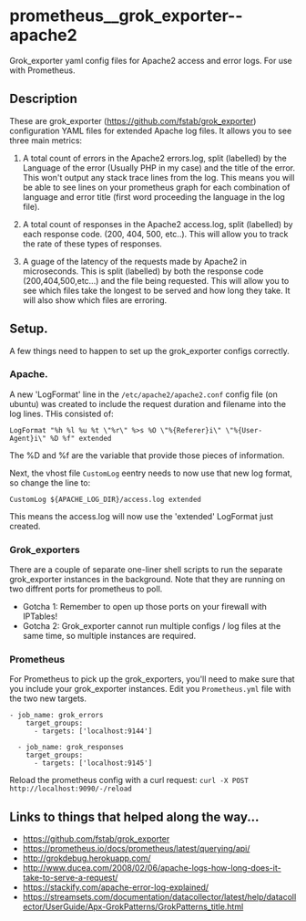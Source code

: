 # prometheus__grok_exporter--apache2
Grok_exporter yaml config files for Apache2 access and error logs. For use with Prometheus.

## Description
These are grok_exporter (https://github.com/fstab/grok_exporter) configuration YAML files for extended Apache log files. It allows you to see three main metrics:

1. A total count of errors in the Apache2 errors.log, split (labelled) by the Language of the error (Usually PHP in my case) and the title of the error. This won't output any stack trace lines from the log.
This means you will be able to see lines on your prometheus graph for each combination of language and error title (first word proceeding the language in the log file).

2. A total count of responses in the Apache2 access.log, split (labelled) by each response code. (200, 404, 500, etc..). This will allow you to track the rate of these types of responses.

3. A guage of the latency of the requests made by Apache2 in microseconds. This is split (labelled) by both the response code (200,404,500,etc...) and the file being requested. This will allow you to see which files take the longest to be served and how long they take. It will also show which files are erroring.

## Setup.

A few things need to happen to set up the grok_exporter configs correctly.

### Apache. 

A new 'LogFormat' line in the `/etc/apache2/apache2.conf` config file (on ubuntu) was created to include the request duration and filename into the log lines. THis consisted of:

```
LogFormat "%h %l %u %t \"%r\" %>s %O \"%{Referer}i\" \"%{User-Agent}i\" %D %f" extended
```
The %D and %f are the variable that provide those pieces of information.

Next, the vhost file `CustomLog` eentry needs to now use that new log format, so change the line to:

```
CustomLog ${APACHE_LOG_DIR}/access.log extended 
```

This means the access.log will now use the 'extended' LogFormat just created.

### Grok_exporters

There are a couple of separate one-liner shell scripts to run the separate grok_exporter instances in the background. Note that they are running on two diffrent ports for prometheus to poll. 

- Gotcha 1: Remember to open up those ports on your firewall with IPTables!
- Gotcha 2: Grok_exporter cannot run multiple configs / log files at the same time, so multiple instances are required.

### Prometheus

For Prometheus to pick up the grok_exporters, you'll need to make sure that you include your grok_exporter instances. Edit you `Prometheus.yml` file with the two new targets.

```
- job_name: grok_errors
    target_groups:
      - targets: ['localhost:9144']

  - job_name: grok_responses
    target_groups:
      - targets: ['localhost:9145']
```

Reload the prometheus config with a curl request: `curl -X POST http://localhost:9090/-/reload`

## Links to things that helped along the way...

- https://github.com/fstab/grok_exporter
- https://prometheus.io/docs/prometheus/latest/querying/api/
- http://grokdebug.herokuapp.com/
- http://www.ducea.com/2008/02/06/apache-logs-how-long-does-it-take-to-serve-a-request/
- https://stackify.com/apache-error-log-explained/
- https://streamsets.com/documentation/datacollector/latest/help/datacollector/UserGuide/Apx-GrokPatterns/GrokPatterns_title.html
